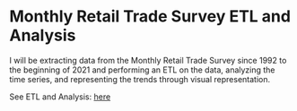 # Monthly Retail Trade Survey ETL and Analysis

I will be extracting data from the Monthly Retail Trade Survey since 1992 to the beginning of 2021 and performing an ETL on the data, analyzing the time series, and representing the trends through visual representation.

See ETL and Analysis: [here](retail_trade_survey_etl_analysis.ipynb)
